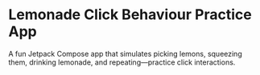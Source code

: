 # Lemonade Click Behaviour Practice App
A fun Jetpack Compose app that simulates picking lemons, squeezing them, drinking lemonade, and repeating—practice click interactions.
